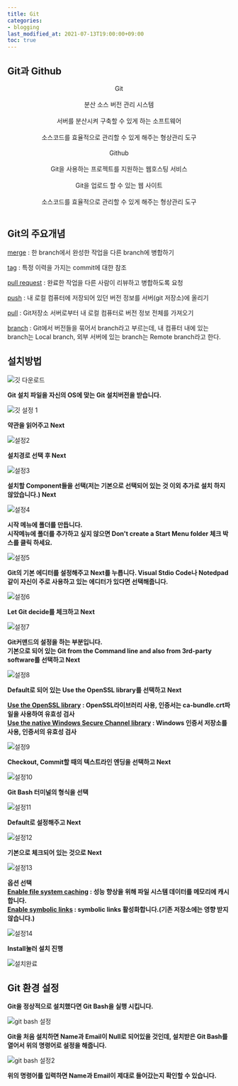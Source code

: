```yaml
---
title: Git
categories:
- blogging
last_modified_at: 2021-07-13T19:00:00+09:00
toc: true
---
```


## Git과 Github

<center> Git </center><br>
<center> 분산 소스 버전 관리 시스템 </center><br>
<center> 서버를 분산시켜 구축할 수 있게 하는 소프트웨어 </center><br>
<center> 소스코드를 효율적으로 관리할 수 있게 해주는 형상관리 도구 </center><br>

<center> Github </center><br>
<center> Git을 사용하는 프로젝트를 지원하는 웹호스팅 서비스 </center><br>
<center> Git을 업로드 할 수 있는 웹 사이트 </center><br>
<center> 소스코드를 효율적으로 관리할 수 있게 해주는 형상관리 도구 </center><br>

## Git의 주요개념
<u>merge</u> : 한 branch에서 완성한 작업을 다른 branch에 병합하기

<u>tag</u> : 특정 이력을 가지는 commit에 대한 참조

<u>pull request</u> : 완료한 작업을 다른 사람이 리뷰하고 병합하도록 요청

<u>push</u> : 내 로컬 컴퓨터에 저장되어 있던 버전 정보를 서버(git 저장소)에 올리기

<u>pull</u> : Git저장소 서버로부터 내 로컬 컴퓨터로 버전 정보 전체를 가져오기

<u>branch</u> : Git에서 버전들을 묶어서 branch라고 부르는데, 내 컴퓨터 내에 있는 branch는 Local branch, 외부 서버에 있는 branch는 Remote branch라고 한다.

## 설치방법

 ![깃 다운로드](https://user-images.githubusercontent.com/58400107/126449409-7786dc5c-fc56-4a88-8680-292d12a9dad3.PNG)

__Git 설치 파일을 자신의 OS에 맞는 Git 설치버전을 받습니다.__

![깃 설정 1](https://user-images.githubusercontent.com/58400107/126450101-1941829c-0935-418b-86a7-19e725f2cdfb.PNG)

__약관을 읽어주고 Next__

![설정2](https://user-images.githubusercontent.com/58400107/126450160-eb5b06b5-0efa-47f9-ba5d-a198b5ffc1a4.PNG)


__설치경로 선택 후 Next__

![설정3](https://user-images.githubusercontent.com/58400107/126450211-920caf53-0bb6-40d7-9169-2e6b7587509f.PNG)


__설치할 Component들을 선택(저는 기본으로 선택되어 있는 것 이외 추가로 설치 하지 않았습니다.) Next__


![설정4](https://user-images.githubusercontent.com/58400107/126450255-a8a5d9f4-d309-4ab8-95f4-202af4f8f334.PNG)


__시작 메뉴에 폴더를 만듭니다.<br>__
__시작메뉴에 폴더를 추가하고 싶지 않으면 Don't create a Start Menu folder 체크 박스를 클릭 하세요.__


![설정5](https://user-images.githubusercontent.com/58400107/126450300-eeaba97d-441f-4fd0-8849-3dafe6cd79a4.PNG)


__Git의 기본 에디터를 설정해주고 Next를 누릅니다. Visual Stdio Code나 Notedpad같이 자신이 주로 사용하고 있는 에디터가 있다면 선택해줍니다.__


![설정6](https://user-images.githubusercontent.com/58400107/126450327-e7e61b74-2570-4a92-a0b3-9914b22e7d37.PNG)



 __Let Git decide를 체크하고 Next__


![설정7](https://user-images.githubusercontent.com/58400107/126450377-eae7368c-d4fb-4ee5-84ae-a7dfbd88c182.PNG)


 __Git커맨드의 설정을 하는 부분입니다.<br>__ 
 __기본으로 되어 있는 Git from the Command line and also from 3rd-party software를 선택하고 Next__


![설정8](https://user-images.githubusercontent.com/58400107/126450413-8c919689-05ed-4741-95c6-e691d43d5d6e.PNG)


__Default로 되어 있는 Use the OpenSSL library를 선택하고 Next<br>__


__<u>Use the OpenSSL library</u> :  OpenSSL라이브러리 사용, 인증서는 ca-bundle.crt파일을 사용하여 유효성 검사 <br>__
__<u>Use the native Windows Secure Channel library</u> : Windows 인증서 저장소를 사용, 인증서의 유효성 검사<br>__


![설정9](https://user-images.githubusercontent.com/58400107/126450499-e0672a7f-42fd-487b-b3c9-ffd33396c09c.PNG)


__Checkout, Commit할 때의 텍스트라인 엔딩을 선택하고 Next__


![설정10](https://user-images.githubusercontent.com/58400107/126450527-6b523dff-72ab-4d39-bf81-564c9f73bc86.PNG)


__Git Bash 터미널의 형식을 선택__


![설정11](https://user-images.githubusercontent.com/58400107/126450574-295a67e2-042b-4935-bcc0-ed5400082458.PNG)



__Default로 설정해주고 Next__


![설정12](https://user-images.githubusercontent.com/58400107/126450611-09255eb8-06d5-4896-9b5e-a669e66bbeca.PNG)



__기본으로 체크되어 있는 것으로 Next__


![설정13](https://user-images.githubusercontent.com/58400107/126450653-a8b3e8e9-6048-42ae-904d-123dc890abc1.PNG)



__옵션 선택<br>__
__<u>Enable file system caching</u> : 성능 향상을 위해 파일 시스템 데이터를 메모리에 캐시합니다.<br>__
__<u>Enable symbolic links</u> : symbolic links 활성화합니다.(기존 저장소에는 영향 받지 않습니다.)<br>__


![설정14](https://user-images.githubusercontent.com/58400107/126450694-2365e4e4-095d-4d97-b373-9315b6250312.PNG)



__Install눌러 설치 진행__



![설치완료](https://user-images.githubusercontent.com/58400107/126450771-0f5a4273-06bb-431c-9836-01b9e229e098.PNG)




## Git 환경 설정


__Git을 정상적으로 설치했다면 Git Bash을 실행 시킵니다.__

![git bash 설정](https://user-images.githubusercontent.com/58400107/126452434-2ab5bab4-a803-4dce-a37d-d8f5756605d7.PNG)


__Git을 처음 설치하면 Name과 Email이 Null로 되어있을 것인데, 설치받은 Git Bash를 열어서 위의 명령어로 설정을 해줍니다.__


![git bash 설정2](https://user-images.githubusercontent.com/58400107/126452476-33c4d37a-42f2-4a6e-87f2-f8e4c4e11390.PNG)


__위의 명령어를 입력하면 Name과 Email이 제대로 들어갔는지 확인할 수 있습니다.__

